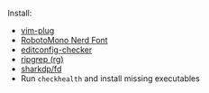 Install:
- [vim-plug](https://github.com/junegunn/vim-plug)
- [RobotoMono Nerd Font](https://github.com/ryanoasis/nerd-fonts/releases/download/v2.1.0/RobotoMono.zip)
- [editconfig-checker](https://github.com/editorconfig-checker/editorconfig-checker)
- [ripgrep (rg)](https://github.com/BurntSushi/ripgrep)
- [sharkdp/fd](https://github.com/sharkdp/fd)
- Run `checkhealth` and install missing executables
